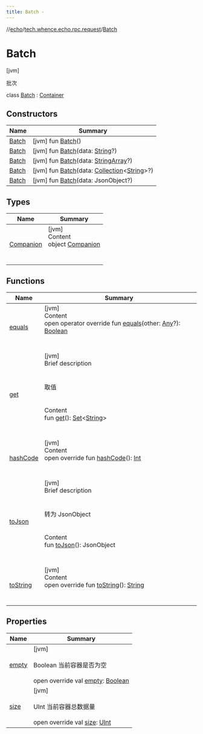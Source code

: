 ```yaml
---
title: Batch -
---
```

//[echo](../../index.md)/[tech.whence.echo.rpc.request](../index.md)/[Batch](index.md)



# Batch  
 [jvm] 

批次

class [Batch](index.md) : [Container](../../tech.whence.echo.container/-container/index.md)   


## Constructors  
  
|  Name|  Summary| 
|---|---|
| [Batch](-batch.md)|  [jvm] fun [Batch](-batch.md)()   <br>
| [Batch](-batch.md)|  [jvm] fun [Batch](-batch.md)(data: [String](https://kotlinlang.org/api/latest/jvm/stdlib/kotlin/-string/index.html)?)   <br>
| [Batch](-batch.md)|  [jvm] fun [Batch](-batch.md)(data: [StringArray](../../tech.whence.echo.type/index.md#tech.whence.echo.type/StringArray///PointingToDeclaration/)?)   <br>
| [Batch](-batch.md)|  [jvm] fun [Batch](-batch.md)(data: [Collection](https://kotlinlang.org/api/latest/jvm/stdlib/kotlin.collections/-collection/index.html)<[String](https://kotlinlang.org/api/latest/jvm/stdlib/kotlin/-string/index.html)>?)   <br>
| [Batch](-batch.md)|  [jvm] fun [Batch](-batch.md)(data: JsonObject?)   <br>


## Types  
  
|  Name|  Summary| 
|---|---|
| [Companion](-companion/index.md)| [jvm]  <br>Content  <br>object [Companion](-companion/index.md)  <br><br><br>


## Functions  
  
|  Name|  Summary| 
|---|---|
| [equals](equals.md)| [jvm]  <br>Content  <br>open operator override fun [equals](equals.md)(other: [Any](https://kotlinlang.org/api/latest/jvm/stdlib/kotlin/-any/index.html)?): [Boolean](https://kotlinlang.org/api/latest/jvm/stdlib/kotlin/-boolean/index.html)  <br><br><br>
| [get](get.md)| [jvm]  <br>Brief description  <br><br><br>取值<br><br>  <br>Content  <br>fun [get](get.md)(): [Set](https://kotlinlang.org/api/latest/jvm/stdlib/kotlin.collections/-set/index.html)<[String](https://kotlinlang.org/api/latest/jvm/stdlib/kotlin/-string/index.html)>  <br><br><br>
| [hashCode](hash-code.md)| [jvm]  <br>Content  <br>open override fun [hashCode](hash-code.md)(): [Int](https://kotlinlang.org/api/latest/jvm/stdlib/kotlin/-int/index.html)  <br><br><br>
| [toJson](to-json.md)| [jvm]  <br>Brief description  <br><br><br>转为 JsonObject<br><br>  <br>Content  <br>fun [toJson](to-json.md)(): JsonObject  <br><br><br>
| [toString](../../tech.whence.echo.webclient.response.exception/-response-unrecognized-exception/index.md#kotlin/Any/toString/#/PointingToDeclaration/)| [jvm]  <br>Content  <br>open override fun [toString](../../tech.whence.echo.webclient.response.exception/-response-unrecognized-exception/index.md#kotlin/Any/toString/#/PointingToDeclaration/)(): [String](https://kotlinlang.org/api/latest/jvm/stdlib/kotlin/-string/index.html)  <br><br><br>


## Properties  
  
|  Name|  Summary| 
|---|---|
| [empty](index.md#tech.whence.echo.rpc.request/Batch/empty/#/PointingToDeclaration/)|  [jvm] <br><br>Boolean 当前容器是否为空<br><br>open override val [empty](index.md#tech.whence.echo.rpc.request/Batch/empty/#/PointingToDeclaration/): [Boolean](https://kotlinlang.org/api/latest/jvm/stdlib/kotlin/-boolean/index.html)   <br>
| [size](index.md#tech.whence.echo.rpc.request/Batch/size/#/PointingToDeclaration/)|  [jvm] <br><br>UInt 当前容器总数据量<br><br>open override val [size](index.md#tech.whence.echo.rpc.request/Batch/size/#/PointingToDeclaration/): [UInt](https://kotlinlang.org/api/latest/jvm/stdlib/kotlin/-u-int/index.html)   <br>

